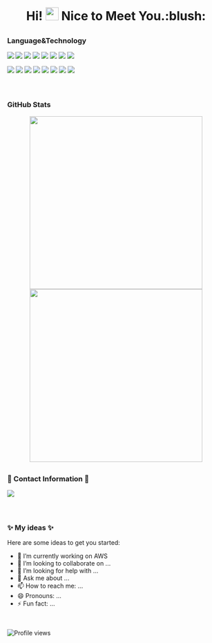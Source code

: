 
<h1 align="center">
  Hi! <img src="https://media.giphy.com/media/hvRJCLFzcasrR4ia7z/giphy.gif" width="30px"> Nice to Meet You.:blush:
</h1>

## <h3 align="left">Language&Technology</h3>
<p>
    <img align=left src = "https://github-readme-stats.vercel.app/api/top-langs/?username=cuidj1314&layout=compact&langs_count=8&theme=dark&hide_border=true"/>
    <p>
        <img src="https://img.shields.io/badge/-java-000?&logo=java"/>
        <img src="https://img.shields.io/badge/-kotlin-000?&logo=kotlin"/>
        <img src="https://img.shields.io/badge/-shell-000?&logo=shell"/>
        <img src="https://img.shields.io/badge/-vue.js-000?&logo=vue.js"/>
        <img src="https://img.shields.io/badge/-JavaScript-000?&logo=JavaScript"/>
        <img src="https://img.shields.io/badge/-html5-000?&logo=html5"/>
        <img src="https://img.shields.io/badge/-css3-000?&logo=css3"/>
    </p>
    <p>
        <img src="https://img.shields.io/badge/-Github-000?&logo=Github"/>
        <img src="https://img.shields.io/badge/-Git-000?&logo=Git"/>
        <img src="https://img.shields.io/badge/-Spring-000?&logo=Spring"/>
        <img src="https://img.shields.io/badge/-MySQL-000?&logo=MySQL"/>
        <img src="https://img.shields.io/badge/-AWS-000?&logo=Amazon-AWS&logoColor=F90"/>
        <img src="https://img.shields.io/badge/-Docker-000?&logo=Docker"/>
        <img src="https://img.shields.io/badge/-linux-000?&logo=linux"/>
        <img src="https://img.shields.io/badge/-ubuntu-000?&logo=ubuntu"/>
    </p>
</p>

</br>

## <h3 align="left">GitHub Stats</h3>
<p align = "center">
    <img src = "https://github-readme-stats.vercel.app/api?username=cuidj1314&show_icons=true&theme=dark&hide_border=true" width=400>
    <img src = "https://github-readme-streak-stats.herokuapp.com?user=cuidj1314&theme=dark&hide_border=true"  width=400>
</p>

## <h3 align="left">📣 Contact Information 📣</h3>
<p>
  <a href="mailto:cuidj1314@gmail.com?subject=[GitHub]%20🔥%20Emergency%20contact&body=Dear%20cui:%0A%0AI%20am%20a%20friend%20from%20github%20..."><img src="https://img.shields.io/badge/e‑mail-D14836.svg?style=for-the-badge&logo=GMail&logoColor=white"/></a>
</p>

</br>

## <h3 align="left">✨ My ideas ✨</h3>
Here are some ideas to get you started:
- 🔭 I’m currently working on AWS
- 👯 I’m looking to collaborate on ...
- 🤔 I’m looking for help with ...
- 💬 Ask me about ...
- 📫 How to reach me: ...
- 😄 Pronouns: ...
- ⚡ Fun fact: ...

</br>

![Profile views](https://gpvc.arturio.dev/cuidj1314?v=3)
